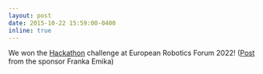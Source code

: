 ```yaml
---
layout: post
date: 2015-10-22 15:59:00-0400
inline: true
---
```


We won the [Hackathon](https://erf2022.eu/programme/#hackathon) challenge at European Robotics Forum 2022! ([Post](https://www.linkedin.com/feed/update/urn:li:activity:6948525659862306816/) from the sponsor Franka Emika)
